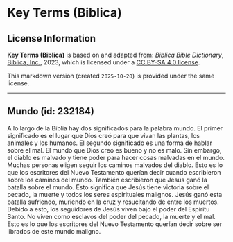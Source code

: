 # Key Terms (Biblica)

## License Information

**Key Terms (Biblica)** is based on and adapted from: _Biblica Bible Dictionary_, [Biblica, Inc.](https://www.biblica.com/), 2023, which is licensed under a [CC BY-SA 4.0 license](https://creativecommons.org/licenses/by-sa/4.0/legalcode.en).

This markdown version (created `2025-10-20`) is provided under the same license.



--------------------------------

## Mundo (id: 232184)

A lo largo de la Biblia hay dos significados para la palabra mundo. El primer significado es el lugar que Dios creó para que vivan las plantas, los animales y los humanos. El segundo significado es una forma de hablar sobre el mal. El mundo que Dios creó es bueno y no es malo. Sin embargo, el diablo es malvado y tiene poder para hacer cosas malvadas en el mundo. Muchas personas eligen seguir los caminos malvados del diablo. Esto es lo que los escritores del Nuevo Testamento querían decir cuando escribieron sobre los caminos del mundo. También escribieron que Jesús ganó la batalla sobre el mundo. Esto significa que Jesús tiene victoria sobre el pecado, la muerte y todos los seres espirituales malignos. Jesús ganó esta batalla sufriendo, muriendo en la cruz y resucitando de entre los muertos. Debido a esto, los seguidores de Jesús viven bajo el poder del Espíritu Santo. No viven como esclavos del poder del pecado, la muerte y el mal. Esto es lo que los escritores del Nuevo Testamento querían decir sobre ser librados de este mundo maligno.


